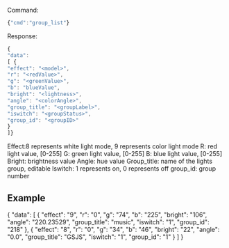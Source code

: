 Command: 
```js
{"cmd":"group_list"}
```

Response: 
```js
{ 
"data": 
[ { 
"effect": "<model>", 
"r": "<redValue>", 
"g": "<greenValue>", 
"b": "blueValue", 
"bright": "<lightness>",
"angle": "<colorAngle>",
"group_title": "<groupLabel>",
"iswitch": "<groupStatus>", 
"group_id": "<groupID>"
}
]}
```

Effect:8 represents white light mode, 9 represents color light mode
R: red light value, [0-255]
G: green light value, [0-255]
B: blue light value, [0-255]
Bright: brightness value
Angle: hue value
Group_title: name of the lights group, editable
lswitch: 1 represents on, 0 represents off
group_id: group number

## Example
{
 "data":
 [ { 
"effect": "9", 
"r": "0", 
"g": "74",
 "b": "225", 
"bright": "106", 
"angle": "220.23529",
 "group_title": "music", 
"iswitch": "1", 
"group_id": "218" 
}, 
{ 
"effect": "8", 
"r": "0", "g": "34", 
"b": "46", "bright": "22", 
"angle": "0.0", 
"group_title": "GSJS", 
"iswitch": "1", 
"group_id": "1" 
} ] 
}

